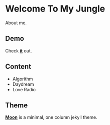 # Welcome To My Jungle
About me.

## Demo
Check **[it](http://tokenjan.github.io/)** out.

## Content
- Algorithm
- Daydream
- Love Radio

## Theme
**[Moon](https://github.com/TaylanTatli/Moon)** is a minimal, one column jekyll theme.
